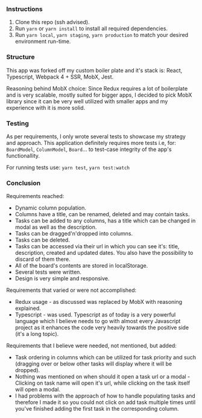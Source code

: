 ### Instructions

1. Clone this repo (ssh advised).
2. Run `yarn` or `yarn install` to install all required dependencies.
3. Run `yarn local`, `yarn staging`, `yarn production` to match your desired environment run-time.

### Structure

This app was forked off my custom boiler plate and it's stack is: React, Typescript, Webpack 4 + SSR, MobX, Jest.

Reasoning behind MobX choice: Since Redux requires a lot of boilerplate and is very scalable, mostly suited for bigger apps, I decided to pick MobX library since it can be very well utilized with smaller apps and my experience with it is more solid.

### Testing

As per requirements, I only wrote several tests to showcase my strategy and approach. This application definitely requires more tests i.e, for: `BoardModel`, `ColumnModel`, `Board`... to test-case integrity of the app's functionallity.

For running tests use: `yarn test`, `yarn test:watch`

### Conclusion

Requirements reached:

- Dynamic column population.
- Columns have a title, can be renamed, deleted and may contain tasks.
- Tasks can be added to any columns, has a title which can be changed in modal as well as the description.
- Tasks can be dragged'n'dropped into columns.
- Tasks can be deleted.
- Tasks can be accessed via their url in which you can see it's: title, description, created and updated dates. You also have the possibility to discard of them there.
- All of the board's contents are stored in localStorage.
- Several tests were written.
- Design is very simple and responsive.

Requirements that varied or were not accomplished:

- Redux usage - as discussed was replaced by MobX with reasoning explained.
- Typescript - was used. Typescript as of today is a very powerful language which I believe needs to go with almost every Javascript project as it enhances the code very heavily towards the positive side (it's a long topic).

Requirements that I believe were needed, not mentioned, but added:

- Task ordering in columns which can be utilized for task priority and such (dragging over or below other tasks will display where it will be dropped).
- Nothing was mentioned on when should it open a task url or a modal - Clicking on task name will open it's url, while clicking on the task itself will open a modal.
- I had problems with the approach of how to handle populating tasks and therefore I made it so you could not click on add task multiple times until you've finished adding the first task in the corresponding column.
